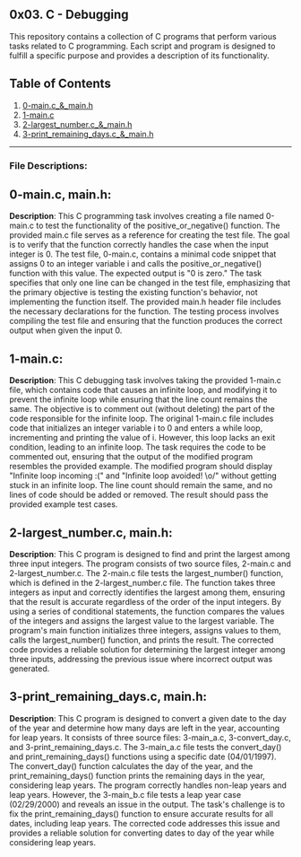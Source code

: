 ## 0x03. C - Debugging

This repository contains a collection of C programs that perform various tasks related to C programming. Each script and program is designed to fulfill a specific purpose and provides a description of its functionality.

## Table of Contents

1. [0-main.c_&_main.h](#0-main.c_&_main.h)
2. [1-main.c](#1-main.c)
3. [2-largest_number.c_&_main.h](#2-largest_number.c_&_main.h)
4. [3-print_remaining_days.c_&_main.h](#3-print_remaining_days.c_&_main.h)
---
### File Descriptions:

## **0-main.c, main.h**:
**Description**: This C programming task involves creating a file named 0-main.c to test the functionality of the positive_or_negative() function. The provided main.c file serves as a reference for creating the test file. The goal is to verify that the function correctly handles the case when the input integer is 0. The test file, 0-main.c, contains a minimal code snippet that assigns 0 to an integer variable i and calls the positive_or_negative() function with this value. The expected output is "0 is zero." The task specifies that only one line can be changed in the test file, emphasizing that the primary objective is testing the existing function's behavior, not implementing the function itself. The provided main.h header file includes the necessary declarations for the function. The testing process involves compiling the test file and ensuring that the function produces the correct output when given the input 0.


## **1-main.c**:
**Description**: This C debugging task involves taking the provided 1-main.c file, which contains code that causes an infinite loop, and modifying it to prevent the infinite loop while ensuring that the line count remains the same. The objective is to comment out (without deleting) the part of the code responsible for the infinite loop. The original 1-main.c file includes code that initializes an integer variable i to 0 and enters a while loop, incrementing and printing the value of i. However, this loop lacks an exit condition, leading to an infinite loop. The task requires the code to be commented out, ensuring that the output of the modified program resembles the provided example. The modified program should display "Infinite loop incoming :(" and "Infinite loop avoided! \o/" without getting stuck in an infinite loop. The line count should remain the same, and no lines of code should be added or removed. The result should pass the provided example test cases.


## **2-largest_number.c, main.h**:
**Description**: This C program is designed to find and print the largest among three input integers. The program consists of two source files, 2-main.c and 2-largest_number.c. The 2-main.c file tests the largest_number() function, which is defined in the 2-largest_number.c file. The function takes three integers as input and correctly identifies the largest among them, ensuring that the result is accurate regardless of the order of the input integers. By using a series of conditional statements, the function compares the values of the integers and assigns the largest value to the largest variable. The program's main function initializes three integers, assigns values to them, calls the largest_number() function, and prints the result. The corrected code provides a reliable solution for determining the largest integer among three inputs, addressing the previous issue where incorrect output was generated.


## **3-print_remaining_days.c, main.h**:
**Description**: This C program is designed to convert a given date to the day of the year and determine how many days are left in the year, accounting for leap years. It consists of three source files: 3-main_a.c, 3-convert_day.c, and 3-print_remaining_days.c. The 3-main_a.c file tests the convert_day() and print_remaining_days() functions using a specific date (04/01/1997). The convert_day() function calculates the day of the year, and the print_remaining_days() function prints the remaining days in the year, considering leap years. The program correctly handles non-leap years and leap years. However, the 3-main_b.c file tests a leap year case (02/29/2000) and reveals an issue in the output. The task's challenge is to fix the print_remaining_days() function to ensure accurate results for all dates, including leap years. The corrected code addresses this issue and provides a reliable solution for converting dates to day of the year while considering leap years.